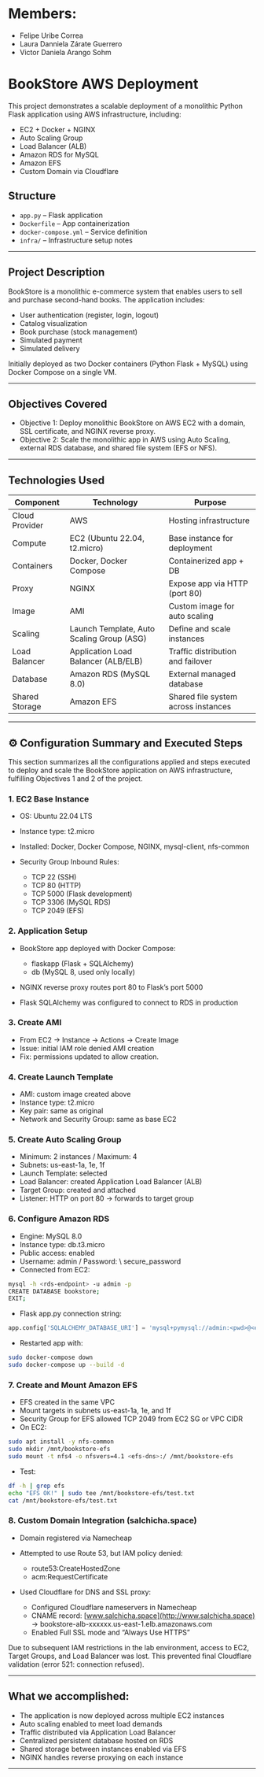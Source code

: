 # Members:
- Felipe Uribe Correa
- Laura Danniela Zárate Guerrero
- Victor Daniela Arango Sohm

# BookStore AWS Deployment

This project demonstrates a scalable deployment of a monolithic Python Flask application using AWS infrastructure, including:

- EC2 + Docker + NGINX
- Auto Scaling Group
- Load Balancer (ALB)
- Amazon RDS for MySQL
- Amazon EFS
- Custom Domain via Cloudflare

## Structure
- `app.py` – Flask application
- `Dockerfile` – App containerization
- `docker-compose.yml` – Service definition
- `infra/` – Infrastructure setup notes

---

## Project Description

BookStore is a monolithic e-commerce system that enables users to sell and purchase second-hand books. The application includes:

* User authentication (register, login, logout)
* Catalog visualization
* Book purchase (stock management)
* Simulated payment
* Simulated delivery

Initially deployed as two Docker containers (Python Flask + MySQL) using Docker Compose on a single VM.

---

## Objectives Covered

* Objective 1: Deploy monolithic BookStore on AWS EC2 with a domain, SSL certificate, and NGINX reverse proxy.
* Objective 2: Scale the monolithic app in AWS using Auto Scaling, external RDS database, and shared file system (EFS or NFS).

---

## Technologies Used

| Component      | Technology                                | Purpose                             |
| -------------- | ----------------------------------------- | ----------------------------------- |
| Cloud Provider | AWS                                       | Hosting infrastructure              |
| Compute        | EC2 (Ubuntu 22.04, t2.micro)              | Base instance for deployment        |
| Containers     | Docker, Docker Compose                    | Containerized app + DB              |
| Proxy          | NGINX                                     | Expose app via HTTP (port 80)       |
| Image          | AMI                                       | Custom image for auto scaling       |
| Scaling        | Launch Template, Auto Scaling Group (ASG) | Define and scale instances          |
| Load Balancer  | Application Load Balancer (ALB/ELB)       | Traffic distribution and failover   |
| Database       | Amazon RDS (MySQL 8.0)                    | External managed database           |
| Shared Storage | Amazon EFS                                | Shared file system across instances |

---

## ⚙️ Configuration Summary and Executed Steps

This section summarizes all the configurations applied and steps executed to deploy and scale the BookStore application on AWS infrastructure, fulfilling Objectives 1 and 2 of the project.

### 1. EC2 Base Instance

* OS: Ubuntu 22.04 LTS
* Instance type: t2.micro
* Installed: Docker, Docker Compose, NGINX, mysql-client, nfs-common
* Security Group Inbound Rules:

  * TCP 22 (SSH)
  * TCP 80 (HTTP)
  * TCP 5000 (Flask development)
  * TCP 3306 (MySQL RDS)
  * TCP 2049 (EFS)

### 2. Application Setup

* BookStore app deployed with Docker Compose:

  * flaskapp (Flask + SQLAlchemy)
  * db (MySQL 8, used only locally)
* NGINX reverse proxy routes port 80 to Flask’s port 5000
* Flask SQLAlchemy was configured to connect to RDS in production

### 3. Create AMI

* From EC2 -> Instance -> Actions -> Create Image
* Issue: initial IAM role denied AMI creation
* Fix: permissions updated to allow creation.

### 4. Create Launch Template

* AMI: custom image created above
* Instance type: t2.micro
* Key pair: same as original
* Network and Security Group: same as base EC2

### 5. Create Auto Scaling Group

* Minimum: 2 instances / Maximum: 4
* Subnets: us-east-1a, 1e, 1f
* Launch Template: selected
* Load Balancer: created Application Load Balancer (ALB)
* Target Group: created and attached
* Listener: HTTP on port 80 -> forwards to target group

### 6. Configure Amazon RDS 

* Engine: MySQL 8.0
* Instance type: db.t3.micro
* Public access: enabled 
* Username: admin / Password: \ secure_password
* Connected from EC2:

```bash
mysql -h <rds-endpoint> -u admin -p
CREATE DATABASE bookstore;
EXIT;
```

* Flask app.py connection string:

```python
app.config['SQLALCHEMY_DATABASE_URI'] = 'mysql+pymysql://admin:<pwd>@<endpoint>/bookstore'
```

* Restarted app with:

```bash
sudo docker-compose down
sudo docker-compose up --build -d
```

### 7. Create and Mount Amazon EFS

* EFS created in the same VPC
* Mount targets in subnets us-east-1a, 1e, and 1f
* Security Group for EFS allowed TCP 2049 from EC2 SG or VPC CIDR
* On EC2:

```bash
sudo apt install -y nfs-common
sudo mkdir /mnt/bookstore-efs
sudo mount -t nfs4 -o nfsvers=4.1 <efs-dns>:/ /mnt/bookstore-efs
```

* Test:

```bash
df -h | grep efs
echo "EFS OK!" | sudo tee /mnt/bookstore-efs/test.txt
cat /mnt/bookstore-efs/test.txt
```

### 8. Custom Domain Integration (salchicha.space)

* Domain registered via Namecheap
* Attempted to use Route 53, but IAM policy denied:

  * route53\:CreateHostedZone
  * acm\:RequestCertificate
* Used Cloudflare for DNS and SSL proxy:

  * Configured Cloudflare nameservers in Namecheap
  * CNAME record: [www.salchicha.space](http://www.salchicha.space) -> bookstore-alb-xxxxxx.us-east-1.elb.amazonaws.com
  * Enabled Full SSL mode and “Always Use HTTPS”

Due to subsequent IAM restrictions in the lab environment, access to EC2, Target Groups, and Load Balancer was lost. This prevented final Cloudflare validation (error 521: connection refused).

---

## What we accomplished:

* The application is now deployed across multiple EC2 instances
* Auto scaling enabled to meet load demands
* Traffic distributed via Application Load Balancer
* Centralized persistent database hosted on RDS
* Shared storage between instances enabled via EFS
* NGINX handles reverse proxying on each instance

---


